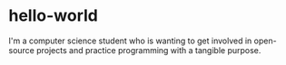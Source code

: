 # hello-world

I'm a computer science student who is wanting to get involved in open-source projects and practice programming with a tangible purpose.
